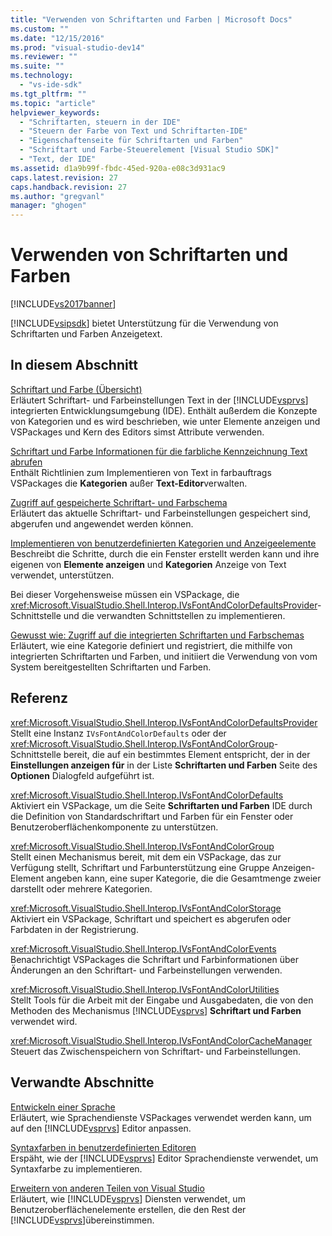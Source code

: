 ```yaml
---
title: "Verwenden von Schriftarten und Farben | Microsoft Docs"
ms.custom: ""
ms.date: "12/15/2016"
ms.prod: "visual-studio-dev14"
ms.reviewer: ""
ms.suite: ""
ms.technology: 
  - "vs-ide-sdk"
ms.tgt_pltfrm: ""
ms.topic: "article"
helpviewer_keywords: 
  - "Schriftarten, steuern in der IDE"
  - "Steuern der Farbe von Text und Schriftarten-IDE"
  - "Eigenschaftenseite für Schriftarten und Farben"
  - "Schriftart und Farbe-Steuerelement [Visual Studio SDK]"
  - "Text, der IDE"
ms.assetid: d1a9b99f-fbdc-45ed-920a-e08c3d931ac9
caps.latest.revision: 27
caps.handback.revision: 27
ms.author: "gregvanl"
manager: "ghogen"
---
```

# Verwenden von Schriftarten und Farben
[!INCLUDE[vs2017banner](../code-quality/includes/vs2017banner.md)]

[!INCLUDE[vsipsdk](../extensibility/includes/vsipsdk_md.md)] bietet Unterstützung für die Verwendung von Schriftarten und Farben Anzeigetext.  
  
## In diesem Abschnitt  
 [Schriftart und Farbe \(Übersicht\)](../extensibility/font-and-color-overview.md)  
 Erläutert Schriftart\- und Farbeinstellungen Text in der [!INCLUDE[vsprvs](../code-quality/includes/vsprvs_md.md)] integrierten Entwicklungsumgebung \(IDE\).  Enthält außerdem die Konzepte von Kategorien und es wird beschrieben, wie unter Elemente anzeigen und VSPackages und Kern des Editors simst Attribute verwenden.  
  
 [Schriftart und Farbe Informationen für die farbliche Kennzeichnung Text abrufen](../extensibility/getting-font-and-color-information-for-text-colorization.md)  
 Enthält Richtlinien zum Implementieren von Text in farbauftrags VSPackages die **Kategorien** außer **Text\-Editor**verwalten.  
  
 [Zugriff auf gespeicherte Schriftart\- und Farbschema](../extensibility/accessing-stored-font-and-color-settings.md)  
 Erläutert das aktuelle Schriftart\- und Farbeinstellungen gespeichert sind, abgerufen und angewendet werden können.  
  
 [Implementieren von benutzerdefinierten Kategorien und Anzeigeelemente](../extensibility/implementing-custom-categories-and-display-items.md)  
 Beschreibt die Schritte, durch die ein Fenster erstellt werden kann und ihre eigenen von **Elemente anzeigen** und **Kategorien** Anzeige von Text verwendet, unterstützen.  
  
 Bei dieser Vorgehensweise müssen ein VSPackage, die <xref:Microsoft.VisualStudio.Shell.Interop.IVsFontAndColorDefaultsProvider>\-Schnittstelle und die verwandten Schnittstellen zu implementieren.  
  
 [Gewusst wie: Zugriff auf die integrierten Schriftarten und Farbschemas](../extensibility/how-to-access-the-built-in-fonts-and-color-scheme.md)  
 Erläutert, wie eine Kategorie definiert und registriert, die mithilfe von integrierten Schriftarten und Farben, und initiiert die Verwendung von vom System bereitgestellten Schriftarten und Farben.  
  
## Referenz  
 <xref:Microsoft.VisualStudio.Shell.Interop.IVsFontAndColorDefaultsProvider>  
 Stellt eine Instanz `IVsFontAndColorDefaults` oder der <xref:Microsoft.VisualStudio.Shell.Interop.IVsFontAndColorGroup>\-Schnittstelle bereit, die auf ein bestimmtes Element entspricht, der in der **Einstellungen anzeigen für** in der Liste **Schriftarten und Farben** Seite des **Optionen** Dialogfeld aufgeführt ist.  
  
 <xref:Microsoft.VisualStudio.Shell.Interop.IVsFontAndColorDefaults>  
 Aktiviert ein VSPackage, um die Seite **Schriftarten und Farben** IDE durch die Definition von Standardschriftart und Farben für ein Fenster oder Benutzeroberflächenkomponente zu unterstützen.  
  
 <xref:Microsoft.VisualStudio.Shell.Interop.IVsFontAndColorGroup>  
 Stellt einen Mechanismus bereit, mit dem ein VSPackage, das zur Verfügung stellt, Schriftart und Farbunterstützung eine Gruppe Anzeigen\-Element angeben kann, eine super Kategorie, die die Gesamtmenge zweier darstellt oder mehrere Kategorien.  
  
 <xref:Microsoft.VisualStudio.Shell.Interop.IVsFontAndColorStorage>  
 Aktiviert ein VSPackage, Schriftart und speichert es abgerufen oder Farbdaten in der Registrierung.  
  
 <xref:Microsoft.VisualStudio.Shell.Interop.IVsFontAndColorEvents>  
 Benachrichtigt VSPackages die Schriftart und Farbinformationen über Änderungen an den Schriftart\- und Farbeinstellungen verwenden.  
  
 <xref:Microsoft.VisualStudio.Shell.Interop.IVsFontAndColorUtilities>  
 Stellt Tools für die Arbeit mit der Eingabe und Ausgabedaten, die von den Methoden des Mechanismus [!INCLUDE[vsprvs](../code-quality/includes/vsprvs_md.md)] **Schriftart und Farben** verwendet wird.  
  
 <xref:Microsoft.VisualStudio.Shell.Interop.IVsFontAndColorCacheManager>  
 Steuert das Zwischenspeichern von Schriftart\- und Farbeinstellungen.  
  
## Verwandte Abschnitte  
 [Entwickeln einer Sprache](../extensibility/internals/developing-a-legacy-language-service.md)  
 Erläutert, wie Sprachendienste VSPackages verwendet werden kann, um auf den [!INCLUDE[vsprvs](../code-quality/includes/vsprvs_md.md)] Editor anpassen.  
  
 [Syntaxfarben in benutzerdefinierten Editoren](../extensibility/syntax-coloring-in-custom-editors.md)  
 Erspäht, wie der [!INCLUDE[vsprvs](../code-quality/includes/vsprvs_md.md)] Editor Sprachendienste verwendet, um Syntaxfarbe zu implementieren.  
  
 [Erweitern von anderen Teilen von Visual Studio](../extensibility/extending-other-parts-of-visual-studio.md)  
 Erläutert, wie [!INCLUDE[vsprvs](../code-quality/includes/vsprvs_md.md)] Diensten verwendet, um Benutzeroberflächenelemente erstellen, die den Rest der [!INCLUDE[vsprvs](../code-quality/includes/vsprvs_md.md)]übereinstimmen.